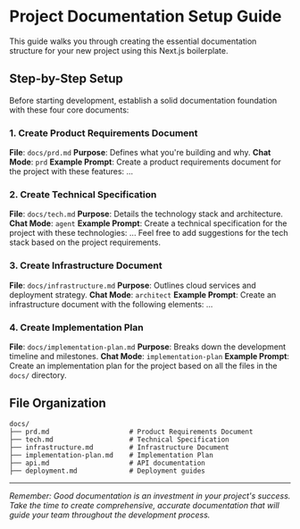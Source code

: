 # Project Documentation Setup Guide

This guide walks you through creating the essential documentation structure for your new project using this Next.js boilerplate.

## Step-by-Step Setup

Before starting development, establish a solid documentation foundation with these four core documents:

### 1. Create Product Requirements Document

**File**: `docs/prd.md`
**Purpose**: Defines what you're building and why.
**Chat Mode**: `prd`
**Example Prompt**: Create a product requirements document for the project with these features: ...

### 2. Create Technical Specification

**File**: `docs/tech.md`
**Purpose**: Details the technology stack and architecture.
**Chat Mode**: `agent`
**Example Prompt**: Create a technical specification for the project with these technologies: ... Feel free to add suggestions for the tech stack based on the project requirements.

### 3. Create Infrastructure Document

**File**: `docs/infrastructure.md`
**Purpose**: Outlines cloud services and deployment strategy.
**Chat Mode**: `architect`
**Example Prompt**: Create an infrastructure document with the following elements: ...

### 4. Create Implementation Plan

**File**: `docs/implementation-plan.md`
**Purpose**: Breaks down the development timeline and milestones.
**Chat Mode**: `implementation-plan`
**Example Prompt**: Create an implementation plan for the project based on all the files in the `docs/` directory.

## File Organization

```
docs/
├── prd.md                    # Product Requirements Document
├── tech.md                   # Technical Specification
├── infrastructure.md         # Infrastructure Document
├── implementation-plan.md    # Implementation Plan
├── api.md                    # API documentation
├── deployment.md             # Deployment guides
```

---

*Remember: Good documentation is an investment in your project's success. Take the time to create comprehensive, accurate documentation that will guide your team throughout the development process.*